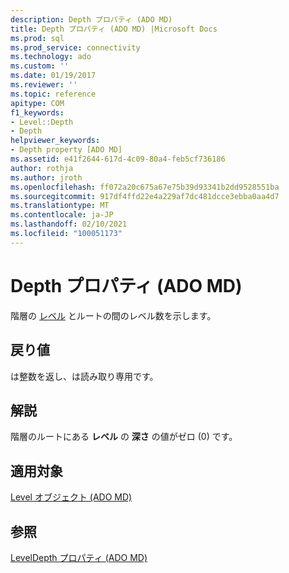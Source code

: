 ```yaml
---
description: Depth プロパティ (ADO MD)
title: Depth プロパティ (ADO MD) |Microsoft Docs
ms.prod: sql
ms.prod_service: connectivity
ms.technology: ado
ms.custom: ''
ms.date: 01/19/2017
ms.reviewer: ''
ms.topic: reference
apitype: COM
f1_keywords:
- Level::Depth
- Depth
helpviewer_keywords:
- Depth property [ADO MD]
ms.assetid: e41f2644-617d-4c09-80a4-feb5cf736186
author: rothja
ms.author: jroth
ms.openlocfilehash: ff072a20c675a67e75b39d93341b2dd9528551ba
ms.sourcegitcommit: 917df4ffd22e4a229af7dc481dcce3ebba0aa4d7
ms.translationtype: MT
ms.contentlocale: ja-JP
ms.lasthandoff: 02/10/2021
ms.locfileid: "100051173"
---
```

# <a name="depth-property-ado-md"></a>Depth プロパティ (ADO MD)
階層の [レベル](./level-object-ado-md.md) とルートの間のレベル数を示します。  
  
## <a name="return-values"></a>戻り値  
 は整数を返し、は読み取り専用です。  
  
## <a name="remarks"></a>解説  
 階層のルートにある **レベル** の **深さ** の値がゼロ (0) です。  
  
## <a name="applies-to"></a>適用対象  
 [Level オブジェクト (ADO MD)](./level-object-ado-md.md)  
  
## <a name="see-also"></a>参照  
 [LevelDepth プロパティ (ADO MD)](./leveldepth-property-ado-md.md)